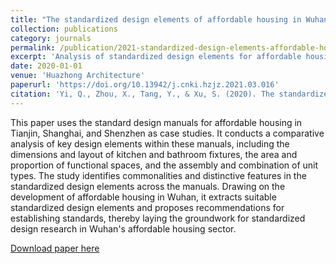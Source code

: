 ```yaml
---
title: "The standardized design elements of affordable housing in Wuhan"
collection: publications
category: journals
permalink: /publication/2021-standardized-design-elements-affordable-housing
excerpt: 'Analysis of standardized design elements for affordable housing in Wuhan, China.'
date: 2020-01-01
venue: 'Huazhong Architecture'
paperurl: 'https://doi.org/10.13942/j.cnki.hzjz.2021.03.016'
citation: 'Yi, Q., Zhou, X., Tang, Y., & Xu, S. (2020). The standardized design elements of affordable housing in Wuhan. Huazhong Architecture, 2020(3), 84–89.'
---
```


This paper uses the standard design manuals for affordable housing in Tianjin, Shanghai, and Shenzhen as case studies. It conducts a comparative analysis of key design elements within these manuals, including the dimensions and layout of kitchen and bathroom fixtures, the area and proportion of functional spaces, and the assembly and combination of unit types. The study identifies commonalities and distinctive features in the standardized design elements across the manuals. Drawing on the development of affordable housing in Wuhan, it extracts suitable standardized design elements and proposes recommendations for establishing standards, thereby laying the groundwork for standardized design research in Wuhan's affordable housing sector.


<a href='https://doi.org/10.13942/j.cnki.hzjz.2021.03.016'>Download paper here</a>


